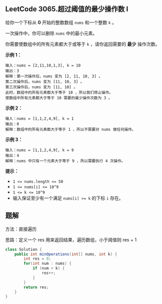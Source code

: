 ## LeetCode 3065.超过阈值的最少操作数 Ⅰ

给你一个下标从 **0** 开始的整数数组 `nums` 和一个整数 `k` 。

一次操作中，你可以删除 `nums` 中的最小元素。

你需要使数组中的所有元素都大于或等于 `k` ，请你返回需要的 **最少** 操作次数。

**示例 1：**

```
输入：nums = [2,11,10,1,3], k = 10
输出：3
解释：第一次操作后，nums 变为 [2, 11, 10, 3] 。
第二次操作后，nums 变为 [11, 10, 3] 。
第三次操作后，nums 变为 [11, 10] 。
此时，数组中的所有元素都大于等于 10 ，所以我们停止操作。
使数组中所有元素都大于等于 10 需要的最少操作次数为 3 。
```

**示例 2：**

```
输入：nums = [1,1,2,4,9], k = 1
输出：0
解释：数组中的所有元素都大于等于 1 ，所以不需要对 nums 做任何操作。
```

**示例 3：**

```
输入：nums = [1,1,2,4,9], k = 9
输出：4
解释：nums 中只有一个元素大于等于 9 ，所以需要执行 4 次操作。
```

 

**提示：**

- `1 <= nums.length <= 50`
- `1 <= nums[i] <= 10^9`
- `1 <= k <= 10^9`
- 输入保证至少有一个满足 `nums[i] >= k` 的下标 `i` 存在。



## 题解

方法：直接遍历

思路：定义一个 res 用来返回结果，遍历数组，小于阈值则 res + 1

```java
class Solution {
    public int minOperations(int[] nums, int k) {
        int res = 0;
        for(int num : nums) {
            if (num < k) {
                res++;
            }
        }
        return res;
    }
}
```

